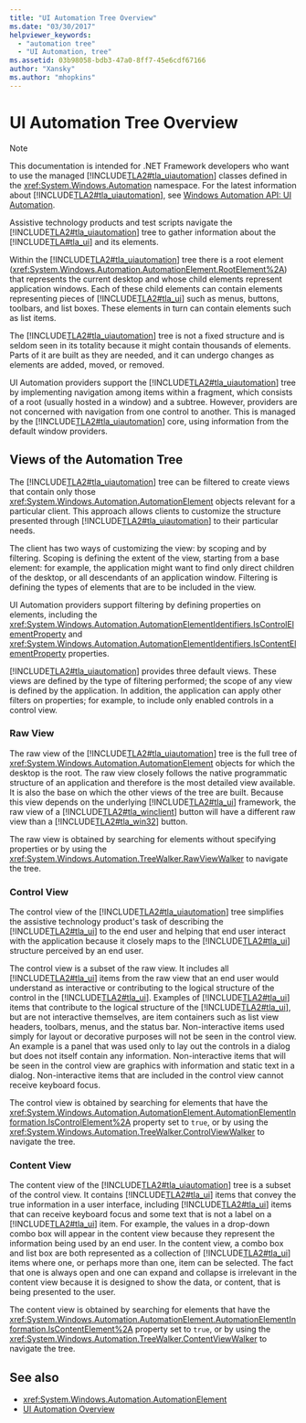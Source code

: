 ```yaml
---
title: "UI Automation Tree Overview"
ms.date: "03/30/2017"
helpviewer_keywords: 
  - "automation tree"
  - "UI Automation, tree"
ms.assetid: 03b98058-bdb3-47a0-8ff7-45e6cdf67166
author: "Xansky"
ms.author: "mhopkins"
---
```

# UI Automation Tree Overview
> [!NOTE]
>  This documentation is intended for .NET Framework developers who want to use the managed [!INCLUDE[TLA2#tla_uiautomation](../../../includes/tla2sharptla-uiautomation-md.md)] classes defined in the <xref:System.Windows.Automation> namespace. For the latest information about [!INCLUDE[TLA2#tla_uiautomation](../../../includes/tla2sharptla-uiautomation-md.md)], see [Windows Automation API: UI Automation](https://go.microsoft.com/fwlink/?LinkID=156746).  
  
 Assistive technology products and test scripts navigate the [!INCLUDE[TLA2#tla_uiautomation](../../../includes/tla2sharptla-uiautomation-md.md)] tree to gather information about the [!INCLUDE[TLA#tla_ui](../../../includes/tlasharptla-ui-md.md)] and its elements.  
  
 Within the [!INCLUDE[TLA2#tla_uiautomation](../../../includes/tla2sharptla-uiautomation-md.md)] tree there is a root element (<xref:System.Windows.Automation.AutomationElement.RootElement%2A>) that represents the current desktop and whose child elements represent application windows. Each of these child elements can contain elements representing pieces of [!INCLUDE[TLA2#tla_ui](../../../includes/tla2sharptla-ui-md.md)] such as menus, buttons, toolbars, and list boxes. These elements in turn can contain elements such as list items.  
  
 The [!INCLUDE[TLA2#tla_uiautomation](../../../includes/tla2sharptla-uiautomation-md.md)] tree is not a fixed structure and is seldom seen in its totality because it might contain thousands of elements. Parts of it are built as they are needed, and it can undergo changes as elements are added, moved, or removed.  
  
 UI Automation providers support the [!INCLUDE[TLA2#tla_uiautomation](../../../includes/tla2sharptla-uiautomation-md.md)] tree by implementing navigation among items within a fragment, which consists of a root (usually hosted in a window) and a subtree. However, providers are not concerned with navigation from one control to another. This is managed by the [!INCLUDE[TLA2#tla_uiautomation](../../../includes/tla2sharptla-uiautomation-md.md)] core, using information from the default window providers.  
  
<a name="uiautomation_tree_view"></a>   
## Views of the Automation Tree  
 The [!INCLUDE[TLA2#tla_uiautomation](../../../includes/tla2sharptla-uiautomation-md.md)] tree can be filtered to create views that contain only those <xref:System.Windows.Automation.AutomationElement> objects relevant for a particular client. This approach allows clients to customize the structure presented through [!INCLUDE[TLA2#tla_uiautomation](../../../includes/tla2sharptla-uiautomation-md.md)] to their particular needs.  
  
 The client has two ways of customizing the view: by scoping and by filtering. Scoping is defining the extent of the view, starting from a base element: for example, the application might want to find only direct children of the desktop, or all descendants of an application window. Filtering is defining the types of elements that are to be included in the view.  
  
 UI Automation providers support filtering by defining properties on elements, including the <xref:System.Windows.Automation.AutomationElementIdentifiers.IsControlElementProperty> and <xref:System.Windows.Automation.AutomationElementIdentifiers.IsContentElementProperty> properties.  
  
 [!INCLUDE[TLA2#tla_uiautomation](../../../includes/tla2sharptla-uiautomation-md.md)] provides three default views. These views are defined by the type of filtering performed; the scope of any view is defined by the application. In addition, the application can apply other filters on properties; for example, to include only enabled controls in a control view.  
  
<a name="uiautomation_raw_view"></a>   
### Raw View  
 The raw view of the [!INCLUDE[TLA2#tla_uiautomation](../../../includes/tla2sharptla-uiautomation-md.md)] tree is the full tree of <xref:System.Windows.Automation.AutomationElement> objects for which the desktop is the root. The raw view closely follows the native programmatic structure of an application and therefore is the most detailed view available. It is also the base on which the other views of the tree are built. Because this view depends on the underlying [!INCLUDE[TLA2#tla_ui](../../../includes/tla2sharptla-ui-md.md)] framework, the raw view of a [!INCLUDE[TLA2#tla_winclient](../../../includes/tla2sharptla-winclient-md.md)] button will have a different raw view than a [!INCLUDE[TLA2#tla_win32](../../../includes/tla2sharptla-win32-md.md)] button.  
  
 The raw view is obtained by searching for elements without specifying properties or by using the <xref:System.Windows.Automation.TreeWalker.RawViewWalker> to navigate the tree.  
  
<a name="uiautomation_control_view"></a>   
### Control View  
 The control view of the [!INCLUDE[TLA2#tla_uiautomation](../../../includes/tla2sharptla-uiautomation-md.md)] tree simplifies the assistive technology product's task of describing the [!INCLUDE[TLA2#tla_ui](../../../includes/tla2sharptla-ui-md.md)] to the end user and helping that end user interact with the application because it closely maps to the [!INCLUDE[TLA2#tla_ui](../../../includes/tla2sharptla-ui-md.md)] structure perceived by an end user.  
  
 The control view is a subset of the raw view. It includes all [!INCLUDE[TLA2#tla_ui](../../../includes/tla2sharptla-ui-md.md)] items from the raw view that an end user would understand as interactive or contributing to the logical structure of the control in the [!INCLUDE[TLA2#tla_ui](../../../includes/tla2sharptla-ui-md.md)]. Examples of [!INCLUDE[TLA2#tla_ui](../../../includes/tla2sharptla-ui-md.md)] items that contribute to the logical structure of the [!INCLUDE[TLA2#tla_ui](../../../includes/tla2sharptla-ui-md.md)], but are not interactive themselves, are item containers such as list view headers, toolbars, menus, and the status bar. Non-interactive items used simply for layout or decorative purposes will not be seen in the control view. An example is a panel that was used only to lay out the controls in a dialog but does not itself contain any information. Non-interactive items that will be seen in the control view are graphics with information and static text in a dialog. Non-interactive items that are included in the control view cannot receive keyboard focus.  
  
 The control view is obtained by searching for elements that have the <xref:System.Windows.Automation.AutomationElement.AutomationElementInformation.IsControlElement%2A> property set to `true`, or by using the <xref:System.Windows.Automation.TreeWalker.ControlViewWalker> to navigate the tree.  
  
<a name="uiautomation_content_view"></a>   
### Content View  
 The content view of the [!INCLUDE[TLA2#tla_uiautomation](../../../includes/tla2sharptla-uiautomation-md.md)] tree is a subset of the control view. It contains [!INCLUDE[TLA2#tla_ui](../../../includes/tla2sharptla-ui-md.md)] items that convey the true information in a user interface, including [!INCLUDE[TLA2#tla_ui](../../../includes/tla2sharptla-ui-md.md)] items that can receive keyboard focus and some text that is not a label on a [!INCLUDE[TLA2#tla_ui](../../../includes/tla2sharptla-ui-md.md)] item. For example, the values in a drop-down combo box will appear in the content view because they represent the information being used by an end user. In the content view, a combo box and list box are both represented as a collection of [!INCLUDE[TLA2#tla_ui](../../../includes/tla2sharptla-ui-md.md)] items where one, or perhaps more than one, item can be selected. The fact that one is always open and one can expand and collapse is irrelevant in the content view because it is designed to show the data, or content, that is being presented to the user.  
  
 The content view is obtained by searching for elements that have the <xref:System.Windows.Automation.AutomationElement.AutomationElementInformation.IsContentElement%2A> property set to `true`, or by using the <xref:System.Windows.Automation.TreeWalker.ContentViewWalker> to navigate the tree.  
  
## See also
- <xref:System.Windows.Automation.AutomationElement>
- [UI Automation Overview](../../../docs/framework/ui-automation/ui-automation-overview.md)
